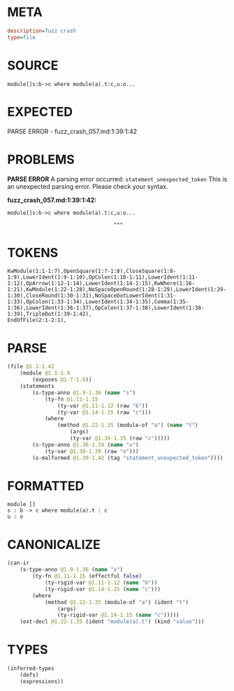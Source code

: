# META
~~~ini
description=fuzz crash
type=file
~~~
# SOURCE
~~~roc
module[]s:b->c where module(a).t:c,u:o...
~~~
# EXPECTED
PARSE ERROR - fuzz_crash_057.md:1:39:1:42
# PROBLEMS
**PARSE ERROR**
A parsing error occurred: `statement_unexpected_token`
This is an unexpected parsing error. Please check your syntax.

**fuzz_crash_057.md:1:39:1:42:**
```roc
module[]s:b->c where module(a).t:c,u:o...
```
                                      ^^^


# TOKENS
~~~zig
KwModule(1:1-1:7),OpenSquare(1:7-1:8),CloseSquare(1:8-1:9),LowerIdent(1:9-1:10),OpColon(1:10-1:11),LowerIdent(1:11-1:12),OpArrow(1:12-1:14),LowerIdent(1:14-1:15),KwWhere(1:16-1:21),KwModule(1:22-1:28),NoSpaceOpenRound(1:28-1:29),LowerIdent(1:29-1:30),CloseRound(1:30-1:31),NoSpaceDotLowerIdent(1:31-1:33),OpColon(1:33-1:34),LowerIdent(1:34-1:35),Comma(1:35-1:36),LowerIdent(1:36-1:37),OpColon(1:37-1:38),LowerIdent(1:38-1:39),TripleDot(1:39-1:42),
EndOfFile(2:1-2:1),
~~~
# PARSE
~~~clojure
(file @1.1-1.42
	(module @1.1-1.9
		(exposes @1.7-1.9))
	(statements
		(s-type-anno @1.9-1.36 (name "s")
			(ty-fn @1.11-1.15
				(ty-var @1.11-1.12 (raw "b"))
				(ty-var @1.14-1.15 (raw "c")))
			(where
				(method @1.22-1.35 (module-of "a") (name "t")
					(args)
					(ty-var @1.34-1.35 (raw "c")))))
		(s-type-anno @1.36-1.39 (name "u")
			(ty-var @1.38-1.39 (raw "o")))
		(s-malformed @1.39-1.42 (tag "statement_unexpected_token"))))
~~~
# FORMATTED
~~~roc
module []
s : b -> c where module(a).t : c
u : o
~~~
# CANONICALIZE
~~~clojure
(can-ir
	(s-type-anno @1.9-1.36 (name "s")
		(ty-fn @1.11-1.15 (effectful false)
			(ty-rigid-var @1.11-1.12 (name "b"))
			(ty-rigid-var @1.14-1.15 (name "c")))
		(where
			(method @1.22-1.35 (module-of "a") (ident "t")
				(args)
				(ty-rigid-var @1.14-1.15 (name "c")))))
	(ext-decl @1.22-1.35 (ident "module(a).t") (kind "value")))
~~~
# TYPES
~~~clojure
(inferred-types
	(defs)
	(expressions))
~~~
